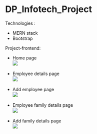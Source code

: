 # DP_Infotech_Project

Technologies : 
<ul>
<li> MERN stack </li>
<li> Bootstrap </li>
</ul>

Project-frontend:
<ul>
<li> Home page </li>
<img src="https://user-images.githubusercontent.com/88665593/225940640-8c93508f-6d8e-42c6-a599-b393125d92d9.jpg">
<br></br>
  
<li> Employee details page </li>
<img src="https://user-images.githubusercontent.com/88665593/226510925-d1465088-89e6-46b0-be5f-225fdea32a0b.jpg">
<br></br>

<li> Add employee page </li>
<img src="https://user-images.githubusercontent.com/88665593/226511962-3391dbac-42bf-4e24-a7e5-18b115c1888b.jpg">
<br></br>

<li> Employee family details page </li>
<img src="https://user-images.githubusercontent.com/88665593/226511762-779459e6-6f26-4df1-96d4-4bb70d491f8a.jpg">
<br></br>  
<li> Add family details page </li>
<img src="https://user-images.githubusercontent.com/88665593/226512474-19bf6ad6-309b-49ed-a663-d93ac19a025d.png">
<br></br>
</ul>  

